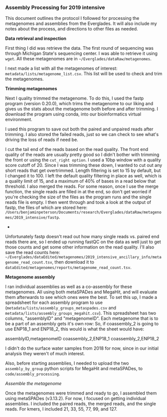 ### Assembly Processing for 2019 intensive

This document outlines the protocol I followed for processing the metagenomes and assemblies from the Everglades.
It will also include my notes about the process, and directions to other files as needed.

**Data retrieval and inspection**

First thing I did was retrieve the data.
The first round of sequencing was through Michigan State's sequencing center.
I was able to retrieve it using `wget`.
All these metagenomes are in `~/Everglades/dataRaw/metagenomes`.

I next made a list with all the metagenomes of interest: `metadata/lists/metagenome_list.csv`.
This list will be used to check and trim the metagenomes.


**Trimming metagenomes**

Next I quality trimmed the metagenome.
To do this, I used the fastp program (version 0.20.0), which trims the metagenome to our liking and gives us the stats about the metagenome both before and after trimming.
I download the program using conda, into our bioinformatics virtual environment.

I used this program to save out both the paired and unpaired reads after trimming.
I also stored the failed reads, just so we can check to see what's driving the loss of reads if need be.

I cut the tail end of the reads based on the read quality.
The front end quality of the reads are usually pretty good so I didn't bother with trimming the front or using the `cut_right option`.
I used a 10bp window with a quality score cutoff of 20.
Since I was trimming these down, I wanted to cut out any short reads that get overtrimmed.
Length filtering is set to 15 by default, but I changed it to 100.
I left the default quality filtering in place as well, which is a quality limit of 15, and a maximum of 40% of bases in a read below that threshold.
I also merged the reads.
For some reason, once I use the merge function, the single reads are filled in at the end, so don't get worried if you're checking the size of the files as the program runs and the single reads file is empty.
I then went through and took a look at the output of fastp, the files of which are stored here: `/Users/benjaminpeterson/Documents/research/Everglades/dataRaw/metagenomes/2019_intensive/fastp`.

-




Unfortunately fastp doesn't read out how many single reads vs. paired end reads there are, so I ended up running fastQC on the data as well just to get those counts and get some other information on the read quality.
I'll also save the read counts here: `~/Everglades/dataEdited/metagenomes/2019_intensive_ancillary_info/metagenome_read_count.tsv`, then download it to `dataEdited/metagenomes/reports/metagenome_read_count.tsv`.






**Metagenome assembly**

I ran individual assemblies as well as a co-assembly for these metagenomes.
All using both metaSPADes and MegaHit, and will evaluate them afterwards to see which ones were the best.
To set this up, I made a spreadsheet for each assembly program to use (`metadata/lists/assembly_groups_metaspades.csv` and `metadata/lists/assembly_groups_megahit.csv`).
This spreadsheet has two columns, "assemblyID" and "metagenomeID".
Each metagenome that is to be a part of an assembly gets it's own row:
So, if coassembly_2 is going to use ENP18_1 and ENP18_2, this would is what the sheet would have:

assemblyID,metagenomeID
coassembly_2,ENP18_1
coassembly_2,ENP18_2

I didn't do the surface water samples from 2018 for now, since in our initial analysis they weren't of much interest.

Also, before starting assemblies, I needed to upload the two `assembly_by_group` python scripts for MegaHit and metaSPADes, to `code/assembly_processing`.

*Assemble the metagenome*

Once the metagenomes were trimmed and ready to go, I assembled them using metaSPADes (v3.13.2).
For now, I focused on getting individual assemblies.
I included the paired reads, the merged reads, and the single reads.
For kmers, I included 21, 33, 55, 77, 99, and 127.
